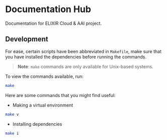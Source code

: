 # Documentation Hub

Documentation for ELIXIR Cloud & AAI project.

## Development

For ease, certain scripts have been abbreviated in `Makefile`, make sure that
you have installed the dependencies before running the commands.

> **Note**: `make` commands are only available for Unix-based systems.

To view the commands available, run:

```sh
make
```

Here are some commands that you might find useful:

- Making a virtual environment

```sh
make v
```

- Installing dependencies

```sh
make i
```
